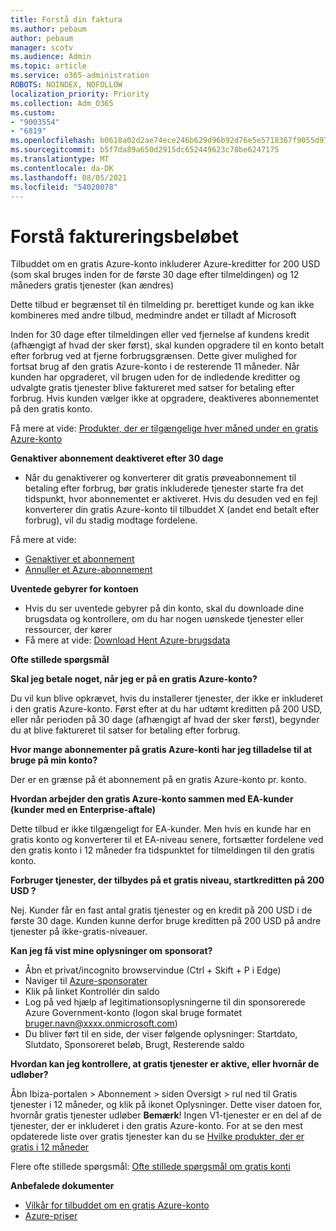 ```yaml
---
title: Forstå din faktura
ms.author: pebaum
author: pebaum
manager: scotv
ms.audience: Admin
ms.topic: article
ms.service: o365-administration
ROBOTS: NOINDEX, NOFOLLOW
localization_priority: Priority
ms.collection: Adm_O365
ms.custom:
- "9003554"
- "6819"
ms.openlocfilehash: b0618a02d2ae74ece246b629d96b92d76e5e5718367f9055d9783c1440a7a70b
ms.sourcegitcommit: b5f7da89a650d2915dc652449623c78be6247175
ms.translationtype: MT
ms.contentlocale: da-DK
ms.lasthandoff: 08/05/2021
ms.locfileid: "54020078"
---
```

# <a name="understand-billing-amount"></a>Forstå faktureringsbeløbet

Tilbuddet om en gratis Azure-konto inkluderer Azure-kreditter for 200 USD (som skal bruges inden for de første 30 dage efter tilmeldingen) og 12 måneders gratis tjenester (kan ændres)

Dette tilbud er begrænset til én tilmelding pr. berettiget kunde og kan ikke kombineres med andre tilbud, medmindre andet er tilladt af Microsoft

Inden for 30 dage efter tilmeldingen eller ved fjernelse af kundens kredit (afhængigt af hvad der sker først), skal kunden opgradere til en konto betalt efter forbrug ved at fjerne forbrugsgrænsen. Dette giver mulighed for fortsat brug af den gratis Azure-konto i de resterende 11 måneder. Når kunden har opgraderet, vil brugen uden for de indledende kreditter og udvalgte gratis tjenester blive faktureret med satser for betaling efter forbrug. Hvis kunden vælger ikke at opgradere, deaktiveres abonnementet på den gratis konto.

Få mere at vide: [Produkter, der er tilgængelige hver måned under en gratis Azure-konto](https://azure.microsoft.com/free/free-account-faq/)

**Genaktiver abonnement deaktiveret efter 30 dage**

- Når du genaktiverer og konverterer dit gratis prøveabonnement til betaling efter forbrug, bør gratis inkluderede tjenester starte fra det tidspunkt, hvor abonnementet er aktiveret. Hvis du desuden ved en fejl konverterer din gratis Azure-konto til tilbuddet X (andet end betalt efter forbrug), vil du stadig modtage fordelene.

Få mere at vide: 
- [Genaktiver et abonnement](https://docs.microsoft.com/azure/billing/billing-subscription-become-disable?WT.mc_id=Portal-Microsoft_Azure_Support)
- [Annuller et Azure-abonnement](https://docs.microsoft.com/azure/billing/billing-how-to-cancel-azure-subscription?WT.mc_id=Portal-Microsoft_Azure_Support)

**Uventede gebyrer for kontoen**

- Hvis du ser uventede gebyrer på din konto, skal du downloade dine brugsdata og kontrollere, om du har nogen uønskede tjenester eller ressourcer, der kører
- Få mere at vide: [Download Hent Azure-brugsdata](https://docs.microsoft.com/azure/billing/billing-download-azure-invoice-daily-usage-date?WT.mc_id=Portal-Microsoft_Azure_Support#download-usage)

**Ofte stillede spørgsmål**

**Skal jeg betale noget, når jeg er på en gratis Azure-konto?**

Du vil kun blive opkrævet, hvis du installerer tjenester, der ikke er inkluderet i den gratis Azure-konto. Først efter at du har udtømt kreditten på 200 USD, eller når perioden på 30 dage (afhængigt af hvad der sker først), begynder du at blive faktureret til satser for betaling efter forbrug.

**Hvor mange abonnementer på gratis Azure-konti har jeg tilladelse til at bruge på min konto?**  

Der er en grænse på ét abonnement på en gratis Azure-konto pr. konto.

**Hvordan arbejder den gratis Azure-konto sammen med EA-kunder (kunder med en Enterprise-aftale)**  

Dette tilbud er ikke tilgængeligt for EA-kunder. Men hvis en kunde har en gratis konto og konverterer til et EA-niveau senere, fortsætter fordelene ved den gratis konto i 12 måneder fra tidspunktet for tilmeldingen til den gratis konto.

**Forbruger tjenester, der tilbydes på et gratis niveau, startkreditten på 200 USD ?**  

Nej. Kunder får en fast antal gratis tjenester og en kredit på 200 USD i de første 30 dage. Kunden kunne derfor bruge kreditten på 200 USD på andre tjenester på ikke-gratis-niveauer.

**Kan jeg få vist mine oplysninger om sponsorat?**

- Åbn et privat/incognito browservindue (Ctrl + Skift + P i Edge)
- Naviger til [Azure-sponsorater](http://www.microsoftazuresponsorships.com/)
- Klik på linket Kontrollér din saldo
- Log på ved hjælp af legitimationsoplysningerne til din sponsorerede Azure Government-konto (logon skal bruge formatet bruger.navn@xxxx.onmicrosoft.com)
- Du bliver ført til en side, der viser følgende oplysninger: Startdato, Slutdato, Sponsoreret beløb, Brugt, Resterende saldo

**Hvordan kan jeg kontrollere, at gratis tjenester er aktive, eller hvornår de udløber?**

Åbn Ibiza-portalen > Abonnement > siden Oversigt > rul ned til Gratis tjenester i 12 måneder, og klik på ikonet Oplysninger. Dette viser datoen for, hvornår gratis tjenester udløber **Bemærk**! Ingen V1-tjenester er en del af de tjenester, der er inkluderet i den gratis Azure-konto. For at se den mest opdaterede liste over gratis tjenester kan du se [Hvilke produkter, der er gratis i 12 måneder](http://www.microsoftazuresponsorships.com/)

Flere ofte stillede spørgsmål: [Ofte stillede spørgsmål om gratis konti](https://azure.microsoft.com/free/free-account-faq/)

**Anbefalede dokumenter**

- [Vilkår for tilbuddet om en gratis Azure-konto](https://azure.microsoft.com/offers/ms-azr-0044p/)
- [Azure-priser](https://azure.microsoft.com/pricing/)